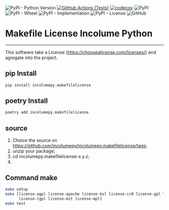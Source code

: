 ![PyPI - Python Version](https://img.shields.io/pypi/pyversions/incolumepy.makefilelicense)
[![GitHub Actions (Tests)](https://github.com/incolumepy/incolumepy.makefilelicense/workflows/Tests/badge.svg)](https://github.com/incolumepy/incolumepy.makefilelicense/)
[![codecov](https://codecov.io/gh/incolumepy/incolumepy.makefilelicense/branch/main/graph/badge.svg?token=QFULL7R8HX)](https://codecov.io/gh/incolumepy/incolumepy.makefilelicense)
![PyPI](https://img.shields.io/pypi/v/incolumepy.makefilelicense)
![PyPI - Wheel](https://img.shields.io/pypi/wheel/incolumepy.makefilelicense)
![PyPI - Implementation](https://img.shields.io/pypi/implementation/incolumepy.makefilelicense)
![PyPI - License](https://img.shields.io/pypi/l/incolumepy.makefilelicense)
![GitHub](https://img.shields.io/github/license/incolumepy/incolumepy.makefilelicense)
# Makefile License Incolume Python

---
This software take a License (https://choosealicense.com/licenses/) and agregate into the project.

## pip Install
```bash
pip install incolumepy.makefilelicense
```
## poetry Install
```bash
poetry add incolumepy.makefilelicense
```
## source
1. Choice the source on https://github.com/incolumepy/incolumepy.makefilelicense/tags;
2. unzip your package;
3. cd incolumepy.makefilelicense-x.y.z;
4.

## Command make
```bash
make setup
make [license-agpl license-apache license-bsl license-cc0 license-gpl \
      license-lgpl license-mit license-mpl]
make test
```
